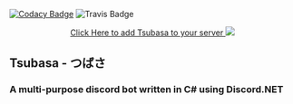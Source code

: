 [![Codacy Badge](https://api.codacy.com/project/badge/Grade/e35fd4ba559d4ce4a31762c1b36345c7)](https://app.codacy.com/manual/QuillDev/Tsubasa?utm_source=github.com&utm_medium=referral&utm_content=QuillDev/Tsubasa&utm_campaign=Badge_Grade_Settings)
![Travis Badge](https://travis-ci.org/QuillDev/Tsubasa.svg?branch=master)
<!-- Shield URLs -->
<p align="center">
    <a href="https://discord.com/api/oauth2/authorize?client_id=753764233484828703&permissions=0&scope=bot">
    Click Here to add Tsubasa to your server
    </a>
    <a href="" alt="Tsubasa">
        <a><img src="https://user-images.githubusercontent.com/29633071/92825674-d2300980-f39d-11ea-8447-ca4c6b920843.png" /></a>
                
</p>

## Tsubasa - つばさ
### A multi-purpose discord bot written in C# using Discord.NET
